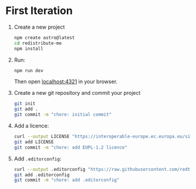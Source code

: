 # First Iteration

1. Create a new project

   ```sh
   npm create astro@latest
   cd redistribute-me
   npm install
   ```

2. Run:

   ```sh
   npm run dev
   ```

   Then open [localhost:4321](http://localhost:4321/) in your browser.

3. Create a new git repository and commit your project

   ```sh
   git init
   git add .
   git commit -m "chore: initial commit"
   ```

4. Add a licence:

   ```sh
   curl --output LICENSE "https://interoperable-europe.ec.europa.eu/sites/default/files/custom-page/attachment/2020-03/EUPL-1.2%20EN.txt"
   git add LICENSE
   git commit -m "chore: add EUPL-1.2 licence"
   ```

5. Add `.editorconfig`:

   ```sh
   curl --output .editorconfig "https://raw.githubusercontent.com/redte-ch/maisonquiroga.art/refs/heads/main/.editorconfig"
   git add .editorconfig
   git commit -m "chore: add .editorconfig"
   ```
